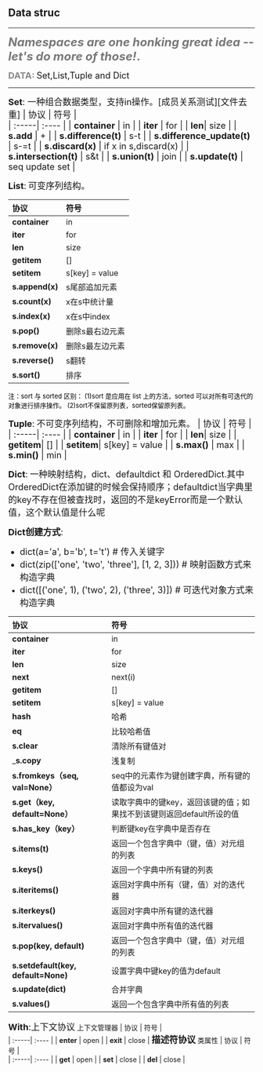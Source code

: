## Data struc
  ----
<font size=5 color="#797979">

__*Namespaces are one honking great idea -- let's do more of those!*.__
</font>

<font size=4 color="#888"> __DATA:__</font> <font size=4 >Set,List,Tuple and Dict</font>  

----
<font size=4> __Set__:</font><font size=4>
一种组合数据类型，支持in操作。[成员关系测试][文件去重]
| 协议 |  符号 |     
| :-----| :---- |
| __container__ | in |
| __iter__ | for | 
| __len__| size | 
| __s.add__ | + |
| __s.difference(t)__  | s-t | 
| __s.difference_update(t)__ | s-=t |
| __s.discard(x)__ | if x in s,discard(x) |
| __s.intersection(t)__  | s&t | 
| __s.union(t)__ | join  | 
| __s.update(t)__  | seq update set |
</font> 

<font size=4> __List__:</font>
<font size=4>可变序列结构。

| 协议 |  符号 |     
| :-----| :---- |
| __container__ | in |
| __iter__ | for | 
| __len__| size | 
| __getitem__| [] | 
| __setitem__| s[key] = value | 
| __s.append(x)__ | s尾部追加元素 |
| __s.count(x)__  | x在s中统计量 | 
| __s.index(x)__ | x在s中index |
| __s.pop()__ | 删除s最右边元素 |
| __s.remove(x)__  | 删除s最左边元素| 
| __s.reverse()__ | s翻转  | 
| __s.sort()__  |  排序  |
</font> 
<font size=2 color="222">
注：sort 与 sorted 区别：
(1)sort 是应用在 list 上的方法，sorted 可以对所有可迭代的对象进行排序操作。
(2)sort不保留原列表，sorted保留原列表。
</font> 

<font size=4> __Tuple__:</font>
<font size=4>不可变序列结构，不可删除和增加元素。
| 协议 |  符号 |     
| :-----| :---- |
| __container__ | in |
| __iter__ | for | 
| __len__| size | 
| __getitem__| [] | 
| __setitem__| s[key] = value | 
| __s.max()__ | max  | 
| __s.min()__  |  min  |
</font> 

<font size=4> __Dict__:</font>
<font size=4>一种映射结构，dict、defaultdict 和 OrderedDict.其中OrderedDict在添加键的时候会保持顺序；defaultdict当字典里的key不存在但被查找时，返回的不是keyError而是一个默认值，这个默认值是什么呢</font> 

<font size=4>__Dict创建方式__:
+ dict(a='a', b='b', t='t')     # 传入关键字
+ dict(zip(['one', 'two', 'three'], [1, 2, 3]))   # 映射函数方式来构造字典
+ dict([('one', 1), ('two', 2), ('three', 3)])    # 可迭代对象方式来构造字典
</font> <font size=4>

| 协议 |  符号 |     
| :-----| :---- |
| __container__ | in |
| __iter__ | for | 
| __len__| size | 
| __next__ | next(i) |
| __getitem__| [] | 
| __setitem__| s[key] = value | 
| __hash__| 哈希 | 
| __eq__| 比较哈希值 | 
| __s.clear__ | 清除所有键值对 | 
| ___s.copy__ | 浅复制 |
| __s.fromkeys（seq, val=None）__ | seq中的元素作为键创建字典，所有键的值都设为val|
| __s.get（key, default=None）__  | 读取字典中的键key，返回该键的值；如果找不到该键则返回default所设的值 | 
| __s.has_key（key）__ | 判断键key在字典中是否存在 | 
| __s.items(t)__  | 返回一个包含字典中（键，值）对元组的列表 |
| __s.keys()__  | 返回一个字典中所有键的列表 |
| __s.iteritems()__  | 返回对字典中所有（键，值）对的迭代器 |
| __s.iterkeys()__  | 返回对字典中所有键的迭代器 |
| __s.itervalues()__  | 返回对字典中所有值的迭代器 |
| __s.pop(key, default)__  | 返回一个包含字典中（键，值）对元组的列表 |
| __s.setdefault(key, default=None)__  | 设置字典中键key的值为default |
| __s.update(dict)__  | 合并字典 |
| __s.values()__  | 返回一个包含字典中所有值的列表 |
</font> 

<font size=4>__With__:上下文协议</font>
上下文管理器
| 协议 |  符号 |     
| :-----| :---- |
| __enter__ | open |
| __exit__ | close | 
<font size=4>__描述符协议__</font>
类属性
| 协议 |  符号 |     
| :-----| :---- |
| __get__ | open |
| __set__ | close | 
| __del__ | close | 